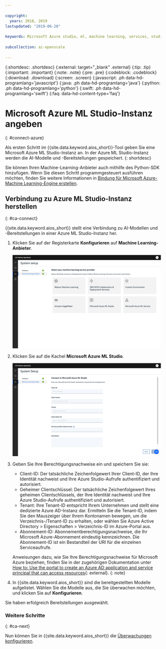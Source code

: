 ```yaml
---

copyright:
  years: 2018, 2019
lastupdated: "2019-06-28"

keywords: Microsoft Azure studio, ml, machine learning, services, studio

subcollection: ai-openscale

---
```


{:shortdesc: .shortdesc}
{:external: target="_blank" .external}
{:tip: .tip}
{:important: .important}
{:note: .note}
{:pre: .pre}
{:codeblock: .codeblock}
{:download: .download}
{:screen: .screen}
{:javascript: .ph data-hd-programlang='javascript'}
{:java: .ph data-hd-programlang='java'}
{:python: .ph data-hd-programlang='python'}
{:swift: .ph data-hd-programlang='swift'}
{:faq: data-hd-content-type='faq'}

# Microsoft Azure ML Studio-Instanz angeben
{: #connect-azure}

Als ersten Schritt im {{site.data.keyword.aios_short}}-Tool geben Sie eine Microsoft Azure ML Studio-Instanz an. In der Azure ML Studio-Instanz werden die AI-Modelle und -Bereitstellungen gespeichert.
{: shortdesc}

Sie können Ihren Machine-Learning-Anbieter auch mithilfe des Python-SDK hinzufügen. Wenn Sie diesen Schritt programmgesteuert ausführen möchten, finden Sie weitere Informationen in [Bindung für Microsoft Azure-Machine Learning-Engine erstellen](/docs/services/ai-openscale?topic=ai-openscale-cml-connect#cml-azbind).

## Verbindung zu Azure ML Studio-Instanz herstellen
{: #ca-connect}

{{site.data.keyword.aios_short}} stellt eine Verbindung zu AI-Modellen und -Bereitstellungen in einer Azure ML Studio-Instanz her.

1.  Klicken Sie auf der Registerkarte **Konfigurieren** auf **Machine Learning-Anbieter**.

    ![Die Anzeige für die Auswahl des Machine Learning-Anbieters mit Kacheln für die unterstützten Machine Learning-Engines wird angezeigt.](images/wos-machine-learning-providers-selection.png)

1.  Klicken Sie auf die Kachel **Microsoft Azure ML Studio**.

    ![Azure ML Studio-Berechtigungsnachweise eingeben](images/connect-azure-cred.png)

1.  Geben Sie Ihre Berechtigungsnachweise ein und speichern Sie sie:

    - Client-ID: Der tatsächliche Zeichenfolgewert Ihrer Client-ID, der Ihre Identität nachweist und Ihre Azure Studio-Aufrufe authentifiziert und autorisiert.
    - Geheimer Clientschlüssel: Der tatsächliche Zeichenfolgewert Ihres geheimen Clientschlüssels, der Ihre Identität nachweist und Ihre Azure Studio-Aufrufe authentifiziert und autorisiert.
    - Tenant: Ihre Tenant-ID entspricht Ihrem Unternehmen und stellt eine dedizierte Azure AD-Instanz dar. Ermitteln Sie die Tenant-ID, indem Sie den Mauszeiger über Ihrem Kontonamen bewegen, um die Verzeichnis-/Tenant-ID zu erhalten, oder wählen Sie Azure Active Directory > Eigenschaften > Verzeichnis-ID im Azure-Portal aus.
    - Abonnement-ID: Abonnementberechtigungsnachweise, die Ihr Microsoft Azure-Abonnement eindeutig kennzeichnen. Die Abonnement-ID ist ein Bestandteil der URI für die einzelnen Serviceaufrufe.

    Anweisungen dazu, wie Sie Ihre Berechtigungsnachweise für Microsoft Azure beziehen, finden Sie in der zugehörigen Dokumentation unter [How to: Use the portal to create an Azure AD application and service principal that can access resources](https://docs.microsoft.com/en-us/azure/active-directory/develop/howto-create-service-principal-portal){: external}.
    {: note}

1.  In {{site.data.keyword.aios_short}} sind die bereitgestellten Modelle aufgelistet. Wählen Sie die Modelle aus, die Sie überwachen möchten, und klicken Sie auf **Konfigurieren**.

Sie haben erfolgreich Bereitstellungen ausgewählt.

### Weitere Schritte
{: #ca-next}

Nun können Sie in {{site.data.keyword.aios_short}} die [Überwachungen konfigurieren](/docs/services/ai-openscale?topic=ai-openscale-mo-config).
